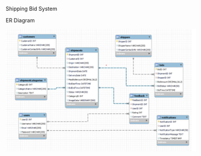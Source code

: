 Shipping Bid System

ER Diagram

![IMG](https://github.com/BhagyeshS/Shipping-Repo/blob/main/MicrosoftTeams-image.png)
